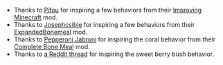 + Thanks to [Pifou](https://www.curseforge.com/members/Forge_User_52183994) for inspiring a few behaviors from their [Improving Minecraft](https://www.curseforge.com/minecraft/mc-mods/improving-minecraft) mod.
+ Thanks to [Josephcsible](https://www.curseforge.com/members/josephcsible) for inspiring a few behaviors from their [ExpandedBonemeal](https://www.curseforge.com/minecraft/mc-mods/expandedbonemeal) mod.
+ Thanks to [Pepperoni Jabroni](https://www.curseforge.com/members/pepperoni__jabroni__) for inspiring the coral behavior from their [Complete Bone Meal](https://www.curseforge.com/minecraft/mc-mods/complete-bone-meal) mod.
+ Thanks to [a Reddit thread](https://www.reddit.com/r/minecraftsuggestions/comments/ujh9bu/using_bonemeal_on_taiga_grass_should_have_a/) for inspiring the sweet berry bush behavior.